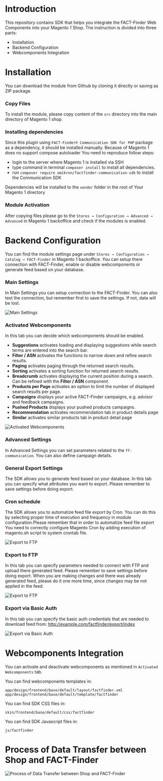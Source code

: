 # Introduction
This repository contains SDK that helps you integrate the FACT-Finder Web Components into your Magento 1 Shop. The instruction is divided into three parts: 
* Installation 
* Backend Configuration
* Webcomponents Integration

# Installation
You can download the module from Github by cloning it directly or saving as ZIP package.

### Copy Files
To install the module, please copy content of the `src` directory into the main directory of Magento 1 shop.

### Installing dependencies
Since this plugin using `FACT-Finder® Communication SDK for PHP` package as a dependency, it should be installed manually.
Because of Magento 1 does no support compose autoloader You need to reproduce follow steps:
- login to the server where Magento 1 is installed via SSH
- type command in terminal `composer install` to install all dependencies.
- run `composer require omikron/factfinder-communication-sdk` to install the Communication SDK 
  
Dependencies will be installed to the `vendor` folder in the root of Your Magento 1 directory
  
### Module Activation
After copying files please go to the `Stores → Configuration → Advanced → Advanced` in Magento 1 backoffice and check if the modules is enabled.

# Backend Configuration
You can find the module settings page under `Stores → Configuration → Catalog → FACT-Finder` in Magento 1 backoffice. You can setup there connection with FACT-Finder, enable or disable webcomponents or generate feed based on your database.

### Main Settings
In Main Settings you can setup connection to the FACT-Finder. You can also test the connection, but remember first to save the settings. If not, data will be lost.

![Main Settings](documentation/main-settings.png "Main Settings")

### Activated Webcomponents
In this tab you can decide which webcomponents should be enabled.

 - **Suggestions** activates loading and displaying suggestions while search terms are entered into the search bar.
 - **Filter / ASN** activates the functions to narrow down and refine search results.
 - **Paging** activates paging through the returned search results.
 - **Sorting** activates a sorting function for returned search results.
 - **Breadcrumb** activates displaying the current position during a search. Can be refined with the **Filter / ASN** component. 
 - **Products per Page** activates an option to limit the number of displayed search results per page.
 - **Campaigns** displays your active FACT-Finder campaigns, e.g. advisor and feedback campaigns.
 - **Pushed Products** displays your pushed products campaigns. 
 - **Recommendation** activates recommendation tab in product details page
 - **Similar** activates similar products tab in product detail page
 
 ![Activated Webcomponents](documentation/activated-web-components.png "Activated Webcomponents")

### Advanced Settings
In Advanced Settings you can set parameters related to the `ff-communication`. You can also define campaign details.

### General Export Settings
The SDK allows you to generate feed based on your database. In this tab you can specify what attributes you want to export. Please remember to save settings before doing export.

### Cron schedule
The SDK allows you to automatize feed file export by Cron. You can do this by selecting proper time of execution and frequency in module configuration.Please remember that in order to automatize feed file export You need to correctly configure Magento Cron by adding execution of magento.sh script to system crontab file.
 
![Export to FTP](documentation/cron-configuration.png "Cron configuration")

### Export to FTP
In this tab you can specify parameters needed to connect with FTP and upload there generated feed. Please remember to save settings before doing export. When you are making changes and there was already generated feed, please do it one more time, since changes may be not applied in the feed.

![Export to FTP](documentation/export-to-ftp.png "Export to FTP")

### Export via Basic Auth
In this tab you can specify the basic auth credentials that are needed to download feed from:
http://example.com/factfinder/export/index

![Export via Basic Auth](documentation/basic-auth.png "Export via Basic Auth")

# Webcomponents Integration
You can activate and deactivate webcomponents as mentioned in `Activated Webcomponents` tab.

You can find webcomponents templates in:
```
app/design/frontend/base/default/layout/factfinder.xml
app/design/frontend/base/default/template/factfinder
```

You can find SDK CSS files in:
```
skin/frontend/base/default/css/factfinder
```

You can find SDK Javascript files in:
```
js/factfinder
```

# Process of Data Transfer between Shop and FACT-Finder
![Process of Data Transfer between Shop and FACT-Finder](documentation/communication-overview.png "Process of Data Transfer between Shop and FACT-Finder")

